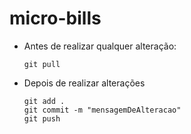 # micro-bills
- Antes de realizar qualquer alteração:
  ```shell
  git pull
  ```

- Depois de realizar alterações
  ```shell
  git add .
  git commit -m "mensagemDeAlteracao"
  git push
  ```
